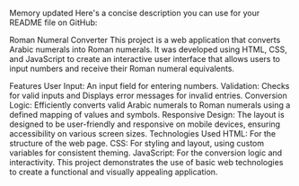 
Memory updated
Here's a concise description you can use for your README file on GitHub:

Roman Numeral Converter
This project is a web application that converts Arabic numerals into Roman numerals. It was developed using HTML, CSS, and JavaScript to create an interactive user interface that allows users to input numbers and receive their Roman numeral equivalents.

Features
User Input: An input field for entering numbers.
Validation: Checks for valid inputs and  Displays error messages for invalid entries.
Conversion Logic: Efficiently converts valid Arabic numerals to Roman numerals using a defined mapping of values and symbols.
Responsive Design: The layout is designed to be user-friendly and responsive on mobile devices, ensuring accessibility on various screen sizes.
Technologies Used
HTML: For the structure of the web page.
CSS: For styling and layout, using custom variables for consistent theming.
JavaScript: For the conversion logic and interactivity.
This project demonstrates the use of basic web technologies to create a functional and visually appealing application.

